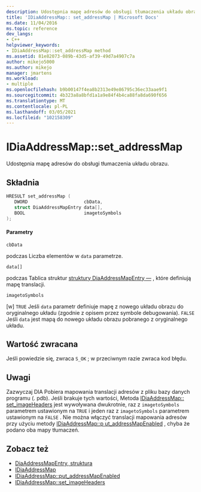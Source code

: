 ```yaml
---
description: Udostępnia mapę adresów do obsługi tłumaczenia układu obrazu.
title: 'IDiaAddressMap:: set_addressMap | Microsoft Docs'
ms.date: 11/04/2016
ms.topic: reference
dev_langs:
- C++
helpviewer_keywords:
- IDiaAddressMap::set_addressMap method
ms.assetid: 81e82073-089b-43d5-af39-49d7a4907c7a
author: mikejo5000
ms.author: mikejo
manager: jmartens
ms.workload:
- multiple
ms.openlocfilehash: b9b00147f4ea8b2313e49e86795c36ec33aae9f1
ms.sourcegitcommit: 4b323a8a8bfd1a1a9e84f4b4ca88fa8da690f656
ms.translationtype: MT
ms.contentlocale: pl-PL
ms.lasthandoff: 03/05/2021
ms.locfileid: "102158309"
---
```

# <a name="idiaaddressmapset_addressmap"></a>IDiaAddressMap::set_addressMap
Udostępnia mapę adresów do obsługi tłumaczenia układu obrazu.

## <a name="syntax"></a>Składnia

```C++
HRESULT set_addressMap ( 
   DWORD                     cbData,
   struct DiaAddressMapEntry data[],
   BOOL                      imagetoSymbols
);
```

#### <a name="parameters"></a>Parametry
 `cbData`

podczas Liczba elementów w `data` parametrze.

 `data[]`

podczas Tablica struktur [struktury DiaAddressMapEntry —](../../debugger/debug-interface-access/diaaddressmapentry.md) , które definiują mapę translacji.

 `imagetoSymbols`

[w] `TRUE` Jeśli `data` parametr definiuje mapę z nowego układu obrazu do oryginalnego układu (zgodnie z opisem przez symbole debugowania). `FALSE` Jeśli `data` jest mapą do nowego układu obrazu pobranego z oryginalnego układu.

## <a name="return-value"></a>Wartość zwracana
 Jeśli powiedzie się, zwraca `S_OK` ; w przeciwnym razie zwraca kod błędu.

## <a name="remarks"></a>Uwagi
 Zazwyczaj DIA Pobiera mapowania translacji adresów z pliku bazy danych programu (. pdb). Jeśli brakuje tych wartości, Metoda [IDiaAddressMap:: set_imageHeaders](../../debugger/debug-interface-access/idiaaddressmap-set-imageheaders.md) jest wywoływana dwukrotnie, raz z `imagetoSymbols` parametrem ustawionym na `TRUE` i jeden raz z `imagetoSymbols` parametrem ustawionym na `FALSE` . Nie można włączyć translacji mapowania adresów przy użyciu metody [IDiaAddressMap::p ut_addressMapEnabled](../../debugger/debug-interface-access/idiaaddressmap-put-addressmapenabled.md) , chyba że podano oba mapy tłumaczeń.

## <a name="see-also"></a>Zobacz też
- [DiaAddressMapEntry, struktura](../../debugger/debug-interface-access/diaaddressmapentry.md)
- [IDiaAddressMap](../../debugger/debug-interface-access/idiaaddressmap.md)
- [IDiaAddressMap::put_addressMapEnabled](../../debugger/debug-interface-access/idiaaddressmap-put-addressmapenabled.md)
- [IDiaAddressMap::set_imageHeaders](../../debugger/debug-interface-access/idiaaddressmap-set-imageheaders.md)
